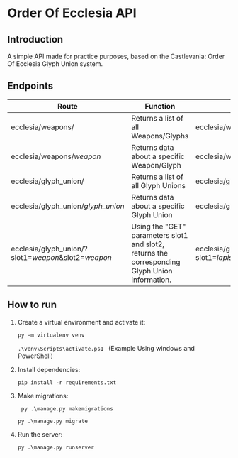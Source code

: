 
# Order Of Ecclesia API

## Introduction

A simple API made for practice purposes, based on the Castlevania: Order Of Ecclesia Glyph Union system.


## Endpoints

| Route                                               	| Function                                                                                        	| Example                                         	| Method 	|
|-----------------------------------------------------	|-------------------------------------------------------------------------------------------------	|-------------------------------------------------	|--------	|
| ecclesia/weapons/                                   	| Returns a list of all Weapons/Glyphs                                                                   	| ecclesia/weapons/                               	| GET    	|
| ecclesia/weapons/_weapon_                           	| Returns data about a specific Weapon/Glyph                                                            	| ecclesia/weapons/_confodere_                      	| GET    	|
| ecclesia/glyph_union/                               	| Returns a list of all Glyph Unions                                                              	| ecclesia/glyph_union/                           	| GET    	|
| ecclesia/glyph_union/_glyph_union_                	| Returns data about a specific Glyph Union                                                       	| ecclesia/glyph_union/_union_confodere_            	| GET    	|
| ecclesia/glyph_union/?slot1=_weapon_&slot2=_weapon_ 	| Using the "GET" parameters slot1 and slot2, returns the corresponding Glyph Union information.  	| ecclesia/glyph_union/?slot1=_lapiste_&slot2=_macir_ 	| GET    	|


## How to run

1. Create  a virtual environment and activate it:

    ` py -m virtualenv venv `

    ` .\venv\Scripts\activate.ps1  ` (Example Using windows and PowerShell)

2. Install dependencies:

    ` pip install -r requirements.txt `

3. Make migrations:

    ` py .\manage.py makemigrations`

    ` py .\manage.py migrate `

4. Run the server:
   
   `py .\manage.py runserver`

